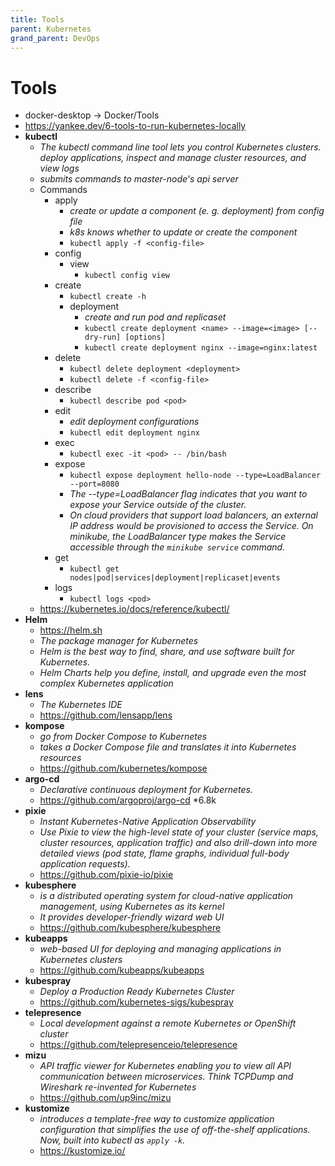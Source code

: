 ```yaml
---
title: Tools
parent: Kubernetes
grand_parent: DevOps
---
```


# Tools
- docker-desktop → Docker/Tools
- <https://yankee.dev/6-tools-to-run-kubernetes-locally>
- **kubectl**
  - *The kubectl command line tool lets you control Kubernetes clusters. deploy applications, inspect and manage cluster resources, and view logs*
  - *submits commands to master-node's api server*
  - Commands
    - apply
      - *create or update a component (e. g. deployment) from config file*
      - *k8s knows whether to update or create the component*
      - `kubectl apply -f <config-file>`
    - config
      - view
        - `kubectl config view`
    - create
      - `kubectl create -h`
      - deployment
        - *create and run pod and replicaset*
        - `kubectl create deployment <name> --image=<image> [--dry-run] [options]`
        - `kubectl create deployment nginx --image=nginx:latest`
    - delete
      - `kubectl delete deployment <deployment>`
      - `kubectl delete -f <config-file>`
    - describe
      - `kubectl describe pod <pod>`
    - edit
      - *edit deployment configurations*
      - `kubectl edit deployment nginx`
    - exec
      - `kubectl exec -it <pod> -- /bin/bash`
    - expose
      - `kubectl expose deployment hello-node --type=LoadBalancer --port=8080`
      - *The --type=LoadBalancer flag indicates that you want to expose your Service outside of the cluster.*
      - *On cloud providers that support load balancers, an external IP address would be provisioned to access the Service. On minikube, the LoadBalancer type makes the Service accessible through the `minikube service` command.*
    - get
      - `kubectl get nodes|pod|services|deployment|replicaset|events`
    - logs
      - `kubectl logs <pod>`
  - <https://kubernetes.io/docs/reference/kubectl/>
- **Helm**
  - <https://helm.sh>
  - *The package manager for Kubernetes*
  - *Helm is the best way to find, share, and use software built for Kubernetes.*
  - *Helm Charts help you define, install, and upgrade even the most complex Kubernetes application*
- **lens**
  - *The Kubernetes IDE*
  - <https://github.com/lensapp/lens>
- **kompose**
  - *go from Docker Compose to Kubernetes*
  - *takes a Docker Compose file and translates it into Kubernetes resources*
  - <https://github.com/kubernetes/kompose>
- **argo-cd**
  - *Declarative continuous deployment for Kubernetes.*
  - <https://github.com/argoproj/argo-cd> *6.8k
- **pixie**
  - *Instant Kubernetes-Native Application Observability*
  - *Use Pixie to view the high-level state of your cluster (service maps, cluster resources, application traffic) and also drill-down into more detailed views (pod state, flame graphs, individual full-body application requests).*
  - <https://github.com/pixie-io/pixie>
- **kubesphere**
  - *is a distributed operating system for cloud-native application management, using Kubernetes as its kernel*
  - *It provides developer-friendly wizard web UI*
  - <https://github.com/kubesphere/kubesphere>
- **kubeapps**
  - *web-based UI for deploying and managing applications in Kubernetes clusters*
  - <https://github.com/kubeapps/kubeapps>
- **kubespray**
  - *Deploy a Production Ready Kubernetes Cluster*
  - <https://github.com/kubernetes-sigs/kubespray>
- **telepresence**
  - *Local development against a remote Kubernetes or OpenShift cluster*
  - <https://github.com/telepresenceio/telepresence>
- **mizu**
  - *API traffic viewer for Kubernetes enabling you to view all API communication between microservices. Think TCPDump and Wireshark re-invented for Kubernetes*
  - <https://github.com/up9inc/mizu>
- **kustomize**
  - *introduces a template-free way to customize application configuration that simplifies the use of off-the-shelf applications. Now, built into kubectl as `apply -k`.*
  - <https://kustomize.io/>